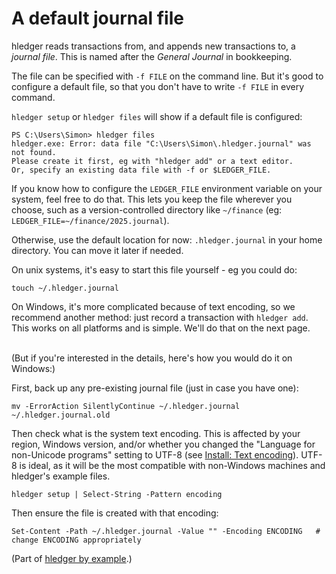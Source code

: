 # A default journal file

hledger reads transactions from, and appends new transactions to, a *journal file*.
This is named after the *General Journal* in bookkeeping.

The file can be specified with `-f FILE` on the command line.
But it's good to configure a default file, so that you don't have to write `-f FILE` in every command.

`hledger setup` or `hledger files` will show if a default file is configured:

```
PS C:\Users\Simon> hledger files
hledger.exe: Error: data file "C:\Users\Simon\.hledger.journal" was not found.
Please create it first, eg with "hledger add" or a text editor.
Or, specify an existing data file with -f or $LEDGER_FILE.
```

If you know how to configure the `LEDGER_FILE` environment variable on your system, feel free to do that.
This lets you keep the file wherever you choose,
such as a version-controlled directory like `~/finance` (eg: `LEDGER_FILE=~/finance/2025.journal`).

Otherwise, use the default location for now: `.hledger.journal` in your home directory.
You can move it later if needed.

On unix systems, it's easy to start this file yourself - eg you could do:
```
touch ~/.hledger.journal
```

On Windows, it's more complicated because of text encoding, so we recommend another method:
just record a transaction with `hledger add`. This works on all platforms and is simple.
We'll do that on the next page.

<br>
(But if you're interested in the details, here's how you would do it on Windows:)

First, back up any pre-existing journal file (just in case you have one):
```
mv -ErrorAction SilentlyContinue ~/.hledger.journal ~/.hledger.journal.old
```

Then check what is the system text encoding. This is affected by your region, Windows version, and/or whether you changed the "Language for non-Unicode programs" setting to UTF-8 (see [Install: Text encoding](https://hledger.org/install.html#text-encoding)). UTF-8 is ideal, as it will be the most compatible with non-Windows machines and hledger's example files.
```
hledger setup | Select-String -Pattern encoding
```

Then ensure the file is created with that encoding:
```
Set-Content -Path ~/.hledger.journal -Value "" -Encoding ENCODING   # change ENCODING appropriately
```



(Part of [hledger by example](hledger-by-example.md).)
